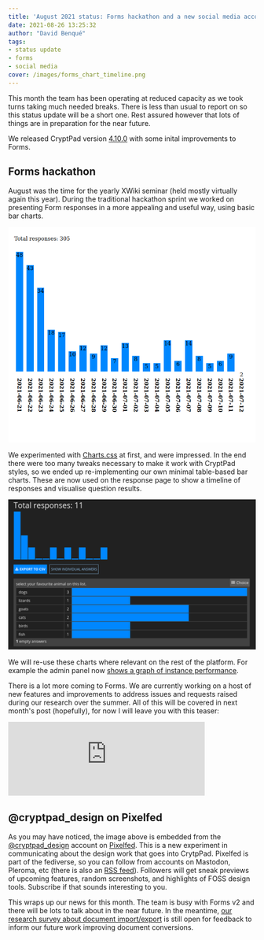```yaml
---
title: 'August 2021 status: Forms hackathon and a new social media account'
date: 2021-08-26 13:25:32
author: "David Benqué"
tags:
- status update
- forms
- social media
cover: /images/forms_chart_timeline.png
---
```



This month the team has been operating at reduced capacity as we took turns taking much needed breaks. There is less than usual to report on so this status update will be a short one. Rest assured however that lots of things are in preparation for the near future.

We released CryptPad version [4.10.0](https://github.com/xwiki-labs/cryptpad/releases/tag/4.10.0) with some inital improvements to Forms.

## Forms hackathon

August was the time for the yearly XWiki seminar (held mostly virtually again this year). During the traditional hackathon sprint we worked on presenting Form responses in a more appealing and useful way, using basic bar charts.

![Experiments with Charts.css](/images/forms_chart_timeline.png)  


We experimented with [Charts.css](https://chartscss.org/) at first, and were impressed. In the end there were too many tweaks necessary to make it work with CryptPad styles, so we ended up re-implementing our own minimal table-based bar charts. These are now used on the response page to show a timeline of responses and visualise question results.

![The new graphs on the Form response page](/images/forms_graphs.png)

We will re-use these charts where relevant on the rest of the platform. For example the admin panel now [shows a graph of instance performance](https://pixelfed.social/p/cryptpad_design/334240738311278592).

There is a lot more coming to Forms. We are currently working on a host of new features and improvements to address issues and requests raised during our research over the summer. All of this will be covered in next month's post (hopefully), for now I will leave you with this teaser: 

<iframe src="https://pixelfed.social/p/cryptpad_design/336067660808851456/embed?caption=true&likes=false&layout=full" class="pixelfed__embed" style="max-width: 100%; border: 0" width="400" allowfullscreen="allowfullscreen"></iframe><script async defer src="/js/pixelfed-embed.js"></script>

## @cryptpad_design on Pixelfed

As you may have noticed, the image above is embedded from the [@cryptpad_design](https://pixelfed.social/cryptpad_design) account on [Pixelfed](https://pixelfed.org/). This is a new experiment in communicating about the design work that goes into CrytpPad. Pixelfed is part of the fediverse, so you can follow from accounts on Mastodon, Pleroma, etc (there is also an [RSS feed](https://pixelfed.social/users/cryptpad_design.atom)). Followers will get sneak previews of upcoming features, random screenshots, and highlights of FOSS design tools. Subscribe if that sounds interesting to you.


This wraps up our news for this month. The team is busy with Forms v2 and there will be lots to talk about in the near future. In the meantime, [our research survey about document import/export](https://cryptpad.fr/form/#/2/form/view/kdhTrcywvS+ToQ3r4DI75sbfz+uyUPlHRWJhyWF7pVI/) is still open for feedback to inform our future work improving document conversions.

